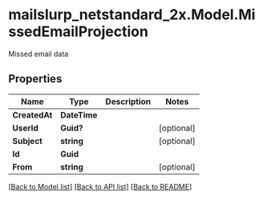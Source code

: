 # mailslurp_netstandard_2x.Model.MissedEmailProjection
Missed email data

## Properties

Name | Type | Description | Notes
------------ | ------------- | ------------- | -------------
**CreatedAt** | **DateTime** |  | 
**UserId** | **Guid?** |  | [optional] 
**Subject** | **string** |  | [optional] 
**Id** | **Guid** |  | 
**From** | **string** |  | [optional] 

[[Back to Model list]](../README#documentation-for-models) [[Back to API list]](../README#documentation-for-api-endpoints) [[Back to README]](../README)


